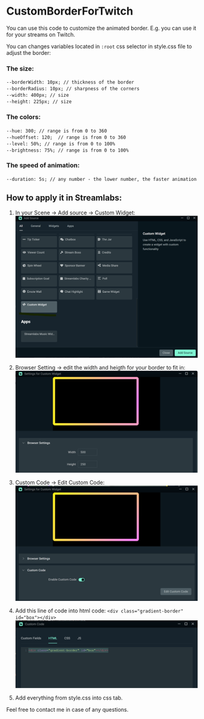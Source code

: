 # CustomBorderForTwitch

You can use this code to customize the animated border. E.g. you can use it for your streams on Twitch.

You can changes variables located in `:root` css selector in style.css file to adjust the border:

### The size:

`--borderWidth: 10px; // thickness of the border` <br>
`--borderRadius: 10px; // sharpness of the corners`<br>
`--width: 400px; // size`<br>
`--height: 225px; // size`<br>

### The colors:

`--hue: 300; // range is from 0 to 360`<br>
`--hueOffset: 120;  // range is from 0 to 360`<br>
`--level: 50%; // range is from 0 to 100%`<br>
`--brightness: 75%; // range is from 0 to 100%`<br>

### The speed of animation:

`--duration: 5s; // any number - the lower number, the faster animation`

## How to apply it in Streamlabs:

1. In your Scene -> Add source -> Custom Widget:
   ![ Scene -> Add source -> Custom Widget](obs-custom-widget.png)

2. Browser Setting -> edit the width and heigth for your border to fit in:
   ![Browser Setting](browser-setting.png)

3. Custom Code -> Edit Custom Code:
   ![Custom Widget Setting](custom-code.png)

4. Add this line of code into html code:
   `<div class="gradient-border" id="box"></div>`
   ![HTML tab](html-tab.png)

5. Add everything from style.css into css tab.

Feel free to contact me in case of any questions.
